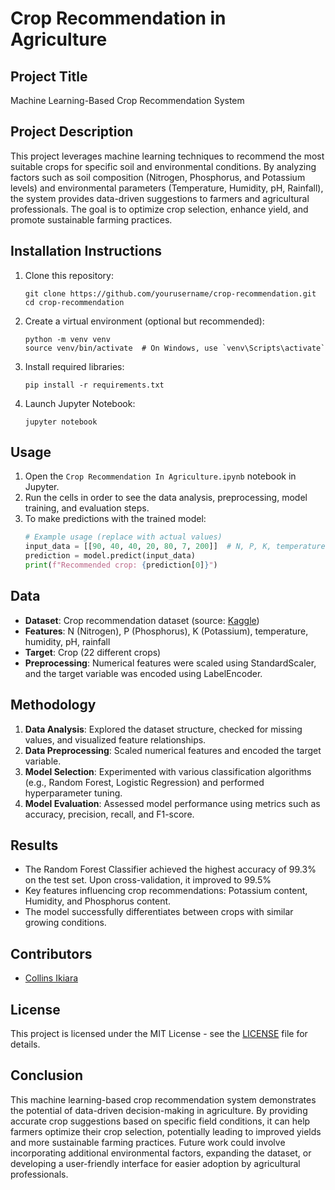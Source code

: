 # Crop Recommendation in Agriculture

## Project Title
Machine Learning-Based Crop Recommendation System

## Project Description
This project leverages machine learning techniques to recommend the most suitable crops for specific soil and environmental conditions. By analyzing factors such as soil composition (Nitrogen, Phosphorus, and Potassium levels) and environmental parameters (Temperature, Humidity, pH, Rainfall), the system provides data-driven suggestions to farmers and agricultural professionals. The goal is to optimize crop selection, enhance yield, and promote sustainable farming practices.

## Installation Instructions
1. Clone this repository:
   ```
   git clone https://github.com/yourusername/crop-recommendation.git
   cd crop-recommendation
   ```
2. Create a virtual environment (optional but recommended):
   ```
   python -m venv venv
   source venv/bin/activate  # On Windows, use `venv\Scripts\activate`
   ```
3. Install required libraries:
   ```
   pip install -r requirements.txt
   ```
4. Launch Jupyter Notebook:
   ```
   jupyter notebook
   ```

## Usage
1. Open the `Crop Recommendation In Agriculture.ipynb` notebook in Jupyter.
2. Run the cells in order to see the data analysis, preprocessing, model training, and evaluation steps.
3. To make predictions with the trained model:
   ```python
   # Example usage (replace with actual values)
   input_data = [[90, 40, 40, 20, 80, 7, 200]]  # N, P, K, temperature, humidity, ph, rainfall
   prediction = model.predict(input_data)
   print(f"Recommended crop: {prediction[0]}")
   ```

## Data
- **Dataset**: Crop recommendation dataset (source: [Kaggle](https://www.kaggle.com/atharvaingle/crop-recommendation-dataset))
- **Features**: N (Nitrogen), P (Phosphorus), K (Potassium), temperature, humidity, pH, rainfall
- **Target**: Crop (22 different crops)
- **Preprocessing**: Numerical features were scaled using StandardScaler, and the target variable was encoded using LabelEncoder.

## Methodology
1. **Data Analysis**: Explored the dataset structure, checked for missing values, and visualized feature relationships.
2. **Data Preprocessing**: Scaled numerical features and encoded the target variable.
3. **Model Selection**: Experimented with various classification algorithms (e.g., Random Forest, Logistic Regression) and performed hyperparameter tuning.
4. **Model Evaluation**: Assessed model performance using metrics such as accuracy, precision, recall, and F1-score.

## Results
- The Random Forest Classifier achieved the highest accuracy of 99.3% on the test set. Upon cross-validation, it improved to 99.5%
- Key features influencing crop recommendations: Potassium content, Humidity, and Phosphorus content.
- The model successfully differentiates between crops with similar growing conditions.

## Contributors
- [Collins Ikiara](https://github.com/CollinsIkiara)

## License
This project is licensed under the MIT License - see the [LICENSE](LICENSE) file for details.

## Conclusion
This machine learning-based crop recommendation system demonstrates the potential of data-driven decision-making in agriculture. By providing accurate crop suggestions based on specific field conditions, it can help farmers optimize their crop selection, potentially leading to improved yields and more sustainable farming practices. Future work could involve incorporating additional environmental factors, expanding the dataset, or developing a user-friendly interface for easier adoption by agricultural professionals.
